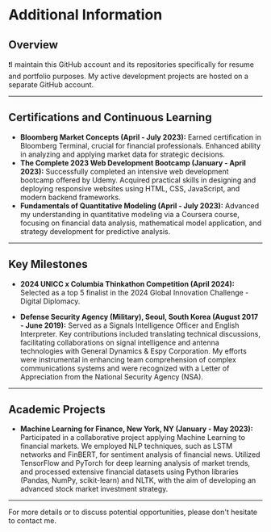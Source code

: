 # Additional Information

## Overview

❗️I maintain this GitHub account and its repositories specifically for resume and portfolio purposes. My active development projects are hosted on a separate GitHub account.

***

## Certifications and Continuous Learning

- **Bloomberg Market Concepts (April - July 2023):** Earned certification in Bloomberg Terminal, crucial for financial professionals. Enhanced ability in analyzing and applying market data for strategic decisions.
- **The Complete 2023 Web Development Bootcamp (January - April 2023):** Successfully completed an intensive web development bootcamp offered by Udemy. Acquired practical skills in designing and deploying responsive websites using HTML, CSS, JavaScript, and modern backend frameworks.
- **Fundamentals of Quantitative Modeling (April - July 2023):** Advanced my understanding in quantitative modeling via a Coursera course, focusing on financial data analysis, mathematical model application, and strategy development for predictive analysis.

***

## Key Milestones

- **2024 UNICC x Columbia Thinkathon Competition (April 2024):** Selected as a top 5 finalist in the 2024 Global Innovation Challenge - Digital Diplomacy.

- **Defense Security Agency (Military), Seoul, South Korea (August 2017 - June 2019):** Served as a Signals Intelligence Officer and English Interpreter. Key contributions included translating technical discussions, facilitating collaborations on signal intelligence and antenna technologies with General Dynamics & Espy Corporation. My efforts were instrumental in enhancing team comprehension of complex communications systems and were recognized with a Letter of Appreciation from the National Security Agency (NSA).

***

## Academic Projects

- **Machine Learning for Finance, New York, NY (January - May 2023):** Participated in a collaborative project applying Machine Learning to financial markets. We employed NLP techniques, such as LSTM networks and FinBERT, for sentiment analysis of financial news. Utilized TensorFlow and PyTorch for deep learning analysis of market trends, and processed extensive financial datasets using Python libraries (Pandas, NumPy, scikit-learn) and NLTK, with the aim of developing an advanced stock market investment strategy.

***

For more details or to discuss potential opportunities, please don't hesitate to contact me.
